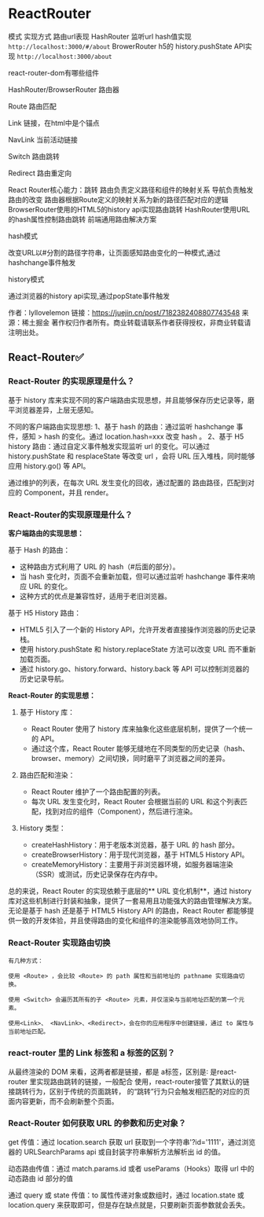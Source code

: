 # ReactRouter

模式	实现方式	路由url表现
HashRouter	监听url hash值实现	`http://localhost:3000/#/about`
BrowerRouter	h5的 history.pushState API实现	`http://localhost:3000/about`


react-router-dom有哪些组件

HashRouter/BrowserRouter 路由器

Route 路由匹配

Link 链接，在html中是个锚点

NavLink 当前活动链接

Switch 路由跳转

Redirect 路由重定向

React Router核心能力：跳转
路由负责定义路径和组件的映射关系
导航负责触发路由的改变
路由器根据Route定义的映射关系为新的路径匹配对应的逻辑
BrowserRouter使用的HTML5的history api实现路由跳转
HashRouter使用URL的hash属性控制路由跳转
前端通用路由解决方案

hash模式


改变URL以#分割的路径字符串，让页面感知路由变化的一种模式,通过hashchange事件触发


history模式


通过浏览器的history api实现,通过popState事件触发

作者：lyllovelemon
链接：https://juejin.cn/post/7182382408807743548
来源：稀土掘金
著作权归作者所有。商业转载请联系作者获得授权，非商业转载请注明出处。


## React-Router✅

### React-Router 的实现原理是什么？

基于 history 库来实现不同的客户端路由实现思想，并且能够保存历史记录等，磨平浏览器差异，上层无感知。

不同的客户端路由实现思想:
1、基于 hash 的路由：通过监听 hashchange 事件，感知 > hash 的变化。通过 location.hash=xxx 改变 hash 。
2、基于 H5 history 路由：通过自定义事件触发实现监听 url 的变化。可以通过 history.pushState 和 resplaceState 等改变 url ，会将 URL 压入堆栈，同时能够应用 history.go() 等 API。

通过维护的列表，在每次 URL 发生变化的回收，通过配置的 路由路径，匹配到对应的 Component，并且 render。

### React-Router的实现原理是什么？

**客户端路由的实现思想：**

基于 Hash 的路由：

- 这种路由方式利用了 URL 的 hash（#后面的部分）。
- 当 hash 变化时，页面不会重新加载，但可以通过监听 hashchange 事件来响应 URL 的变化。
- 这种方式的优点是兼容性好，适用于老旧浏览器。


基于 H5 History 路由：

- HTML5 引入了一个新的 History API，允许开发者直接操作浏览器的历史记录栈。
- 使用 history.pushState 和 history.replaceState 方法可以改变 URL 而不重新加载页面。
- 通过 history.go、history.forward、history.back 等 API 可以控制浏览器的历史记录导航。

**React-Router 的实现思想：**

1. 基于 History 库：
    - React Router 使用了 history 库来抽象化这些底层机制，提供了一个统一的 API。
    - 通过这个库，React Router 能够无缝地在不同类型的历史记录（hash、browser、memory）之间切换，同时磨平了浏览器之间的差异。

2. 路由匹配和渲染：
    - React Router 维护了一个路由配置的列表。
    - 每次 URL 发生变化时，React Router 会根据当前的 URL 和这个列表匹配，找到对应的组件（Component），然后进行渲染。

3. History 类型：
    - createHashHistory：用于老版本浏览器，基于 URL 的 hash 部分。
    - createBrowserHistory：用于现代浏览器，基于 HTML5 History API。
    - createMemoryHistory：主要用于非浏览器环境，如服务器端渲染（SSR）或测试，历史记录保存在内存中。

总的来说，React Router 的实现依赖于底层的** URL 变化机制**，通过 history 库对这些机制进行封装和抽象，提供了一套易用且功能强大的路由管理解决方案。无论是基于 hash 还是基于 HTML5 History API 的路由，React Router 都能够提供一致的开发体验，并且使得路由的变化和组件的渲染能够高效地协同工作。

### React-Router 实现路由切换

```
有几种方式：

使用 <Route> ，会比较 <Route> 的 path 属性和当前地址的 pathname 实现路由切换。

使用 <Switch> 会遍历其所有的子 <Route> 元素，并仅渲染与当前地址匹配的第一个元素。

使用<Link>、 <NavLink>、<Redirect>，会在你的应用程序中创建链接，通过 to 属性与当前地址匹配。
```

### react-router 里的 Link 标签和 a 标签的区别？

从最终渲染的 DOM 来看，这两者都是链接，都是 a标签，区别是∶ 是react-router 里实现路由跳转的链接，一般配合 使用，react-router接管了其默认的链接跳转行为，区别于传统的页面跳转， 的“跳转”行为只会触发相匹配的对应的页面内容更新，而不会刷新整个页面。

### React-Router 如何获取 URL 的参数和历史对象？

get 传值：通过 location.search 获取 url 获取到一个字符串'?id='1111'，通过浏览器的 URLSearchParams api 或自封装字符串解析方法解析出 id 的值。

动态路由传值：通过 match.params.id 或者 useParams（Hooks）取得 url 中的动态路由 id 部分的值

通过 query 或 state 传值：to 属性传递对象或数组时，通过 location.state 或 location.query 来获取即可，但是存在缺点就是，只要刷新页面参数就会丢失。
